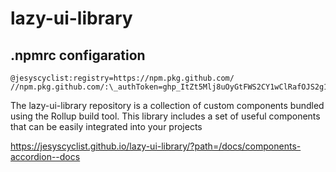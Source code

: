 # lazy-ui-library

## .npmrc configaration

```registry=https://registry.npmjs.org/
@jesyscyclist:registry=https://npm.pkg.github.com/
//npm.pkg.github.com/:\_authToken=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
```

The lazy-ui-library repository is a collection of custom components bundled using the Rollup build tool. This library includes a set of useful components that can be easily integrated into your projects

https://jesyscyclist.github.io/lazy-ui-library/?path=/docs/components-accordion--docs

